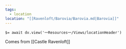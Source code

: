 ```yaml
---
tags:
  - location
location: "[[Ravenloft/Barovia/Barovia.md|Barovia]]"
---
```


`$= await dv.view('一Resources一/Views/locationHeader')`


Comes from [[Castle Ravenloft]]